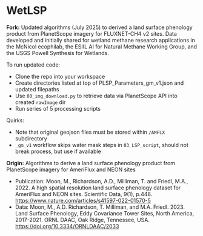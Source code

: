 # WetLSP

**Fork:** Updated algorithms (July 2025) to derived a land surface phenology product from PlanetScope imagery for FLUXNET-CH4 v2 sites. Data developed and initially shared for wetland methane research applications in the McNicol ecophilab, the ESIIL AI for Natural Methane Working Group, and the USGS Powell Synthesis for Wetlands.

To run updated code:  

- Clone the repo into your workspace
- Create directories listed at top of PLSP_Parameters_gm_v1.json and updated filepaths 
- Use `00_img_download.py` to retrieve data via PlanetScope API into created `rawImage` dir
- Run series of 5 processing scripts

Quirks:
* Note that original geojson files must be stored within `/AMFLX` subdirectory 
* `_gm_v1` workflow skips water mask steps in `03_LSP_script`, should not break process, but use if available


**Origin:** Algorithms to derive a land surface phenology product from PlanetScope imagery for AmeriFlux and NEON sites

- Publication: Moon, M., Richardson, A.D., Milliman, T. and Friedl, M.A., 2022. A high spatial resolution land surface phenology dataset for AmeriFlux and NEON sites. Scientific Data, 9(1), p.448. https://www.nature.com/articles/s41597-022-01570-5
- Data: Moon, M., A.D. Richardson, T. Milliman, and M.A. Friedl. 2023. Land Surface Phenology, Eddy Covariance Tower Sites, North America, 2017-2021. ORNL DAAC, Oak Ridge, Tennessee, USA. https://doi.org/10.3334/ORNLDAAC/2033

